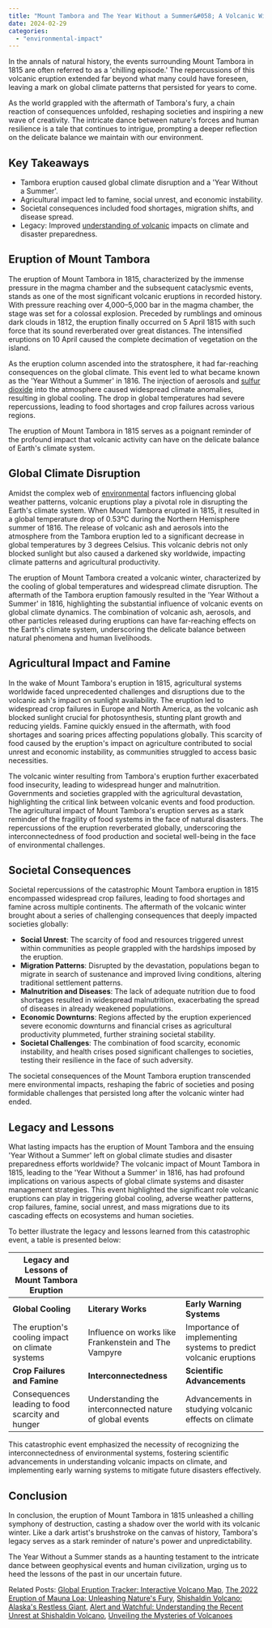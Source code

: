 ```yaml
---
title: "Mount Tambora and The Year Without a Summer&#058; A Volcanic Winter&#039;s Tale"
date: 2024-02-29
categories: 
  - "environmental-impact"
---
```


In the annals of natural history, the events surrounding Mount Tambora in 1815 are often referred to as a 'chilling episode.' The repercussions of this volcanic eruption extended far beyond what many could have foreseen, leaving a mark on global climate patterns that persisted for years to come.

As the world grappled with the aftermath of Tambora's fury, a chain reaction of consequences unfolded, reshaping societies and inspiring a new wave of creativity. The intricate dance between nature's forces and human resilience is a tale that continues to intrigue, prompting a deeper reflection on the delicate balance we maintain with our environment.

## Key Takeaways

- Tambora eruption caused global climate disruption and a 'Year Without a Summer'.
- Agricultural impact led to famine, social unrest, and economic instability.
- Societal consequences included food shortages, migration shifts, and disease spread.
- Legacy: Improved [understanding of volcanic](https://magmamatters.com/understanding-volcanic-formation-a-comprehensive-guide/ "Understanding Volcanic Formation: A Comprehensive Guide") impacts on climate and disaster preparedness.

## Eruption of Mount Tambora

The eruption of Mount Tambora in 1815, characterized by the immense pressure in the magma chamber and the subsequent cataclysmic events, stands as one of the most significant volcanic eruptions in recorded history. With pressure reaching over 4,000–5,000 bar in the magma chamber, the stage was set for a colossal explosion. Preceded by rumblings and ominous dark clouds in 1812, the eruption finally occurred on 5 April 1815 with such force that its sound reverberated over great distances. The intensified eruptions on 10 April caused the complete decimation of vegetation on the island.

As the eruption column ascended into the stratosphere, it had far-reaching consequences on the global climate. This event led to what became known as the 'Year Without a Summer' in 1816. The injection of aerosols and [sulfur dioxide](https://magmamatters.com/the-art-and-science-of-volcano-monitoring/ "The Art and Science of Volcano Monitoring") into the atmosphere caused widespread climate anomalies, resulting in global cooling. The drop in global temperatures had severe repercussions, leading to food shortages and crop failures across various regions.

The eruption of Mount Tambora in 1815 serves as a poignant reminder of the profound impact that volcanic activity can have on the delicate balance of Earth's climate system.

## Global Climate Disruption

Amidst the complex web of [environmental](https://magmamatters.com/geothermal-energy-and-its-volcanic-origins/ "Geothermal Energy and Its Volcanic Origins") factors influencing global weather patterns, volcanic eruptions play a pivotal role in disrupting the Earth's climate system. When Mount Tambora erupted in 1815, it resulted in a global temperature drop of 0.53°C during the Northern Hemisphere summer of 1816. The release of volcanic ash and aerosols into the atmosphere from the Tambora eruption led to a significant decrease in global temperatures by 3 degrees Celsius. This volcanic debris not only blocked sunlight but also caused a darkened sky worldwide, impacting climate patterns and agricultural productivity.

The eruption of Mount Tambora created a volcanic winter, characterized by the cooling of global temperatures and widespread climate disruption. The aftermath of the Tambora eruption famously resulted in the 'Year Without a Summer' in 1816, highlighting the substantial influence of volcanic events on global climate dynamics. The combination of volcanic ash, aerosols, and other particles released during eruptions can have far-reaching effects on the Earth's climate system, underscoring the delicate balance between natural phenomena and human livelihoods.

## Agricultural Impact and Famine

In the wake of Mount Tambora's eruption in 1815, agricultural systems worldwide faced unprecedented challenges and disruptions due to the volcanic ash's impact on sunlight availability. The eruption led to widespread crop failures in Europe and North America, as the volcanic ash blocked sunlight crucial for photosynthesis, stunting plant growth and reducing yields. Famine quickly ensued in the aftermath, with food shortages and soaring prices affecting populations globally. This scarcity of food caused by the eruption's impact on agriculture contributed to social unrest and economic instability, as communities struggled to access basic necessities.

The volcanic winter resulting from Tambora's eruption further exacerbated food insecurity, leading to widespread hunger and malnutrition. Governments and societies grappled with the agricultural devastation, highlighting the critical link between volcanic events and food production. The agricultural impact of Mount Tambora's eruption serves as a stark reminder of the fragility of food systems in the face of natural disasters. The repercussions of the eruption reverberated globally, underscoring the interconnectedness of food production and societal well-being in the face of environmental challenges.

## Societal Consequences

Societal repercussions of the catastrophic Mount Tambora eruption in 1815 encompassed widespread crop failures, leading to food shortages and famine across multiple continents. The aftermath of the volcanic winter brought about a series of challenging consequences that deeply impacted societies globally:

- **Social Unrest**: The scarcity of food and resources triggered unrest within communities as people grappled with the hardships imposed by the eruption.
- **Migration Patterns**: Disrupted by the devastation, populations began to migrate in search of sustenance and improved living conditions, altering traditional settlement patterns.
- **Malnutrition and Diseases**: The lack of adequate nutrition due to food shortages resulted in widespread malnutrition, exacerbating the spread of diseases in already weakened populations.
- **Economic Downturns**: Regions affected by the eruption experienced severe economic downturns and financial crises as agricultural productivity plummeted, further straining societal stability.
- **Societal Challenges**: The combination of food scarcity, economic instability, and health crises posed significant challenges to societies, testing their resilience in the face of such adversity.

The societal consequences of the Mount Tambora eruption transcended mere environmental impacts, reshaping the fabric of societies and posing formidable challenges that persisted long after the volcanic winter had ended.

## Legacy and Lessons

What lasting impacts has the eruption of Mount Tambora and the ensuing 'Year Without a Summer' left on global climate studies and disaster preparedness efforts worldwide? The volcanic impact of Mount Tambora in 1815, leading to the 'Year Without a Summer' in 1816, has had profound implications on various aspects of global climate systems and disaster management strategies. This event highlighted the significant role volcanic eruptions can play in triggering global cooling, adverse weather patterns, crop failures, famine, social unrest, and mass migrations due to its cascading effects on ecosystems and human societies.

To better illustrate the legacy and lessons learned from this catastrophic event, a table is presented below:

| **Legacy and Lessons of Mount Tambora Eruption** |  |  |
| --- | --- | --- |
| **Global Cooling** | **Literary Works** | **Early Warning Systems** |
| The eruption's cooling impact on climate systems | Influence on works like Frankenstein and The Vampyre | Importance of implementing systems to predict volcanic eruptions |
| **Crop Failures and Famine** | **Interconnectedness** | **Scientific Advancements** |
| Consequences leading to food scarcity and hunger | Understanding the interconnected nature of global events | Advancements in studying volcanic effects on climate |

This catastrophic event emphasized the necessity of recognizing the interconnectedness of environmental systems, fostering scientific advancements in understanding volcanic impacts on climate, and implementing early warning systems to mitigate future disasters effectively.

## Conclusion

In conclusion, the eruption of Mount Tambora in 1815 unleashed a chilling symphony of destruction, casting a shadow over the world with its volcanic winter. Like a dark artist's brushstroke on the canvas of history, Tambora's legacy serves as a stark reminder of nature's power and unpredictability.

The Year Without a Summer stands as a haunting testament to the intricate dance between geophysical events and human civilization, urging us to heed the lessons of the past in our uncertain future.

Related Posts: [Global Eruption Tracker: Interactive Volcano Map](https://magmamatters.com/global-eruption-tracker-interactive-volcano-map/), [The 2022 Eruption of Mauna Loa: Unleashing Nature's Fury](https://magmamatters.com/the-2022-eruption-of-mauna-loa-unleashing-natures-fury/), [Shishaldin Volcano: Alaska's Restless Giant](https://magmamatters.com/shishaldin-volcano-alaskas-restless-giant/), [Alert and Watchful: Understanding the Recent Unrest at Shishaldin Volcano](https://magmamatters.com/alert-and-watchful-understanding-the-recent-unrest-at-shishaldin-volcano/), [Unveiling the Mysteries of Volcanoes](https://magmamatters.com/unveiling-the-mysteries-of-volcanoes/)
